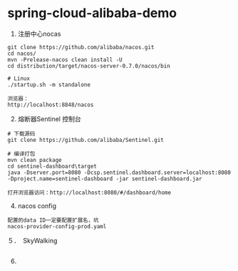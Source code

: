 # spring-cloud-alibaba-demo
1. 注册中心nocas 
```
git clone https://github.com/alibaba/nacos.git
cd nacos/
mvn -Prelease-nacos clean install -U
cd distribution/target/nacos-server-0.7.0/nacos/bin

# Linux
./startup.sh -m standalone

浏览器：
http://localhost:8848/nacos 
```
2. 熔断器Sentinel 控制台
```
# 下载源码
git clone https://github.com/alibaba/Sentinel.git

# 编译打包
mvn clean package
cd sentinel-dashboard\target
java -Dserver.port=8080 -Dcsp.sentinel.dashboard.server=localhost:8080 -Dproject.name=sentinel-dashboard -jar sentinel-dashboard.jar

打开浏览器访问：http://localhost:8080/#/dashboard/home
```

4. nacos config 
```$xslt
配置的data ID一定要配置扩展名，坑
nacos-provider-config-prod.yaml
```

５．　SkyWalking
```

```

6. 
